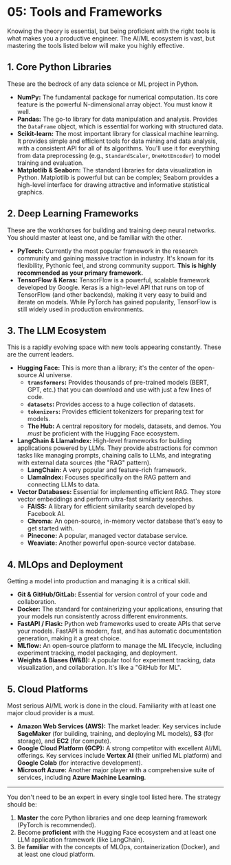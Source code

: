 # 05: Tools and Frameworks

Knowing the theory is essential, but being proficient with the right tools is what makes you a productive engineer. The AI/ML ecosystem is vast, but mastering the tools listed below will make you highly effective.

## 1. Core Python Libraries

These are the bedrock of any data science or ML project in Python.

*   **NumPy:** The fundamental package for numerical computation. Its core feature is the powerful N-dimensional array object. You must know it well.
*   **Pandas:** The go-to library for data manipulation and analysis. Provides the `DataFrame` object, which is essential for working with structured data.
*   **Scikit-learn:** The most important library for classical machine learning. It provides simple and efficient tools for data mining and data analysis, with a consistent API for all of its algorithms. You'll use it for everything from data preprocessing (e.g., `StandardScaler`, `OneHotEncoder`) to model training and evaluation.
*   **Matplotlib & Seaborn:** The standard libraries for data visualization in Python. Matplotlib is powerful but can be complex; Seaborn provides a high-level interface for drawing attractive and informative statistical graphics.

## 2. Deep Learning Frameworks

These are the workhorses for building and training deep neural networks. You should master at least one, and be familiar with the other.

*   **PyTorch:** Currently the most popular framework in the research community and gaining massive traction in industry. It's known for its flexibility, Pythonic feel, and strong community support. **This is highly recommended as your primary framework.**
*   **TensorFlow & Keras:** TensorFlow is a powerful, scalable framework developed by Google. Keras is a high-level API that runs on top of TensorFlow (and other backends), making it very easy to build and iterate on models. While PyTorch has gained popularity, TensorFlow is still widely used in production environments.

## 3. The LLM Ecosystem

This is a rapidly evolving space with new tools appearing constantly. These are the current leaders.

*   **Hugging Face:** This is more than a library; it's the center of the open-source AI universe.
    *   **`transformers`:** Provides thousands of pre-trained models (BERT, GPT, etc.) that you can download and use with just a few lines of code.
    *   **`datasets`:** Provides access to a huge collection of datasets.
    *   **`tokenizers`:** Provides efficient tokenizers for preparing text for models.
    *   **The Hub:** A central repository for models, datasets, and demos. You *must* be proficient with the Hugging Face ecosystem.
*   **LangChain & LlamaIndex:** High-level frameworks for building applications powered by LLMs. They provide abstractions for common tasks like managing prompts, chaining calls to LLMs, and integrating with external data sources (the "RAG" pattern).
    *   **LangChain:** A very popular and feature-rich framework.
    *   **LlamaIndex:** Focuses specifically on the RAG pattern and connecting LLMs to data.
*   **Vector Databases:** Essential for implementing efficient RAG. They store vector embeddings and perform ultra-fast similarity searches.
    *   **FAISS:** A library for efficient similarity search developed by Facebook AI.
    *   **Chroma:** An open-source, in-memory vector database that's easy to get started with.
    *   **Pinecone:** A popular, managed vector database service.
    *   **Weaviate:** Another powerful open-source vector database.

## 4. MLOps and Deployment

Getting a model into production and managing it is a critical skill.

*   **Git & GitHub/GitLab:** Essential for version control of your code and collaboration.
*   **Docker:** The standard for containerizing your applications, ensuring that your models run consistently across different environments.
*   **FastAPI / Flask:** Python web frameworks used to create APIs that serve your models. FastAPI is modern, fast, and has automatic documentation generation, making it a great choice.
*   **MLflow:** An open-source platform to manage the ML lifecycle, including experiment tracking, model packaging, and deployment.
*   **Weights & Biases (W&B):** A popular tool for experiment tracking, data visualization, and collaboration. It's like a "GitHub for ML".

## 5. Cloud Platforms

Most serious AI/ML work is done in the cloud. Familiarity with at least one major cloud provider is a must.

*   **Amazon Web Services (AWS):** The market leader. Key services include **SageMaker** (for building, training, and deploying ML models), **S3** (for storage), and **EC2** (for compute).
*   **Google Cloud Platform (GCP):** A strong competitor with excellent AI/ML offerings. Key services include **Vertex AI** (their unified ML platform) and **Google Colab** (for interactive development).
*   **Microsoft Azure:** Another major player with a comprehensive suite of services, including **Azure Machine Learning**.

---

You don't need to be an expert in every single tool listed here. The strategy should be:
1.  **Master** the core Python libraries and one deep learning framework (PyTorch is recommended).
2.  Become **proficient** with the Hugging Face ecosystem and at least one LLM application framework (like LangChain).
3.  Be **familiar** with the concepts of MLOps, containerization (Docker), and at least one cloud platform.
